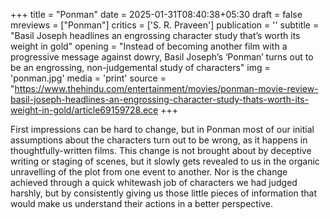 +++
title = "Ponman"
date = 2025-01-31T08:40:38+05:30
draft = false
mreviews = ["Ponman"]
critics = ['S. R. Praveen']
publication = ''
subtitle = "Basil Joseph headlines an engrossing character study that’s worth its weight in gold"
opening = "Instead of becoming another film with a progressive message against dowry, Basil Joseph’s ‘Ponman’ turns out to be an engrossing, non-judgemental study of characters"
img = 'ponman.jpg'
media = 'print'
source = "https://www.thehindu.com/entertainment/movies/ponman-movie-review-basil-joseph-headlines-an-engrossing-character-study-thats-worth-its-weight-in-gold/article69159728.ece
+++

First impressions can be hard to change, but in Ponman most of our initial assumptions about the characters turn out to be wrong, as it happens in thoughtfully-written films. This change is not brought about by deceptive writing or staging of scenes, but it slowly gets revealed to us in the organic unravelling of the plot from one event to another. Nor is the change achieved through a quick whitewash job of characters we had judged harshly, but by consistently giving us those little pieces of information that would make us understand their actions in a better perspective.
